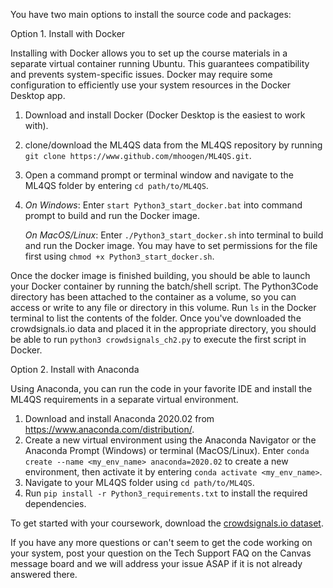 You have two main options to install the source code and packages:

Option 1. Install with Docker

Installing with Docker allows you to set up the course materials in a separate virtual container running Ubuntu. This guarantees compatibility and prevents system-specific issues. Docker may require some configuration to efficiently use your system resources in the Docker Desktop app.

1. Download and install Docker (Docker Desktop is the easiest to work with).
2. clone/download the ML4QS data from the ML4QS repository by running `git clone https://www.github.com/mhoogen/ML4QS.git`.
3. Open a command prompt or terminal window and navigate to the ML4QS folder by entering `cd path/to/ML4QS`.
3. <i>On Windows</i>: Enter `start Python3_start_docker.bat` into command prompt to build and run the Docker image.
   
   <i>On MacOS/Linux</i>: Enter `./Python3_start_docker.sh` into terminal to build and run the Docker image. You may have to set permissions for the file first using `chmod +x Python3_start_docker.sh`.
   
Once the docker image is finished building, you should be able to launch your Docker container by running the batch/shell script. The Python3Code directory has been attached to the container as a volume, so you can access or write to any file or directory in this volume. Run `ls` in the Docker terminal to list the contents of the folder. Once you've downloaded the crowdsignals.io data and placed it in the appropriate directory, you should be able to run `python3 crowdsignals_ch2.py` to execute the first script in Docker.

Option 2. Install with Anaconda 

Using Anaconda, you can run the code in your favorite IDE and install the ML4QS requirements in a separate virtual environment. 

1. Download and install Anaconda 2020.02 from https://www.anaconda.com/distribution/.
2. Create a new virtual environment using the Anaconda Navigator or the Anaconda Prompt (Windows) or terminal (MacOS/Linux). Enter `conda create --name <my_env_name> anaconda=2020.02` to create a new environment, then activate it by entering `conda activate <my_env_name>`. 
3. Navigate to your ML4QS folder using `cd path/to/ML4QS`. 
4. Run `pip install -r Python3_requirements.txt` to install the required dependencies. 

To get started with your coursework, download the [crowdsignals.io dataset](http://www.cs.vu.nl/~mhoogen/ml4qs/crowdsignals.zip).

If you have any more questions or can't seem to get the code working on your system, post your question on the Tech Support FAQ on the Canvas message board and we will address your issue ASAP if it is not already answered there.
